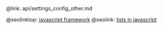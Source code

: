 @link: api/settings_config_other.md

@seolinktop: [javascript framework](https://webix.com)
@seolink: [lists in javascript](https://webix.com/widget/list/)